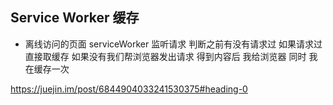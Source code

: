 ## Service Worker 缓存 
- 离线访问的页面
serviceWorker  监听请求  判断之前有没有请求过
如果请求过 直接取缓存
如果没有我们帮浏览器发出请求 得到内容后 我给浏览器
同时 我在缓存一次

https://juejin.im/post/6844904033241530375#heading-0